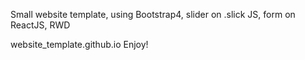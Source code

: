 Small website template, 
using Bootstrap4, 
slider on .slick JS, 
form on ReactJS, 
RWD

website_template.github.io
Enjoy!
